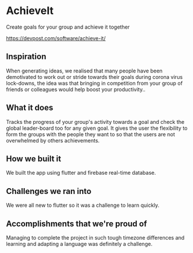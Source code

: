 # AchieveIt
Create goals for your group and achieve it together 

https://devpost.com/software/achieve-it/
## Inspiration
When generating ideas, we realised that many people have been demotivated to work out or stride towards their goals during corona virus lock-downs, the idea was that bringing in competition from your group of friends or colleagues would help boost your productivity..
## What it does
Tracks the progress of your group's activity towards a goal and check the global leader-board too for any given goal. It gives the user the flexibility to form the groups with the people they want to so that the users are not overwhelmed by others achievements.
## How we built it
We built the app using flutter and firebase real-time database.
## Challenges we ran into
We were all new to flutter so it was a challenge to learn quickly.
## Accomplishments that we're proud of
Managing to complete the project in such tough timezone differences and learning and adapting a language was definitely a challenge.


